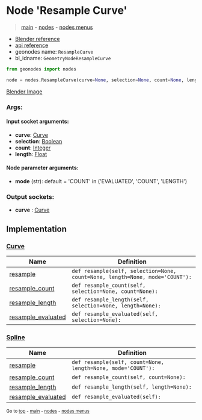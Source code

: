 # Node 'Resample Curve'

> [main](../structure.md) - [nodes](nodes.md) - [nodes menus](nodes_menus.md)

- [Blender reference](https://docs.blender.org/manual/en/latest/modeling/geometry_nodes/curve/resample_curve.html)
- [api reference](https://docs.blender.org/api/current/bpy.types.GeometryNodeResampleCurve.html)
- geonodes name: `ResampleCurve`
- bl_idname: `GeometryNodeResampleCurve`

```python
from geonodes import nodes

node = nodes.ResampleCurve(curve=None, selection=None, count=None, length=None, mode='COUNT')
```

[Blender Image](self.node_image_ref)

### Args:

#### Input socket arguments:

- **curve**: [Curve](Curve.md)
- **selection**: [Boolean](Boolean.md)
- **count**: [Integer](Integer.md)
- **length**: [Float](Float.md)

#### Node parameter arguments:

- **mode** (str): default = 'COUNT' in ('EVALUATED', 'COUNT', 'LENGTH')

### Output sockets:

- **curve** : [Curve](Curve.md)

## Implementation

### [Curve](Curve.md)

| Name | Definition |
|------|------------|
 | [resample](Curve.md#resample) | `def resample(self, selection=None, count=None, length=None, mode='COUNT'):` |
 | [resample_count](Curve.md#resample_count) | `def resample_count(self, selection=None, count=None):` |
 | [resample_length](Curve.md#resample_length) | `def resample_length(self, selection=None, length=None):` |
 | [resample_evaluated](Curve.md#resample_evaluated) | `def resample_evaluated(self, selection=None):` |

### [Spline](Spline.md)

| Name | Definition |
|------|------------|
 | [resample](Spline.md#resample) | `def resample(self, count=None, length=None, mode='COUNT'):` |
 | [resample_count](Spline.md#resample_count) | `def resample_count(self, count=None):` |
 | [resample_length](Spline.md#resample_length) | `def resample_length(self, length=None):` |
 | [resample_evaluated](Spline.md#resample_evaluated) | `def resample_evaluated(self):` |

<sub>Go to [top](#node-Resample-Curve) - [main](../structure.md) - [nodes](nodes.md) - [nodes menus](nodes_menus.md)</sub>

